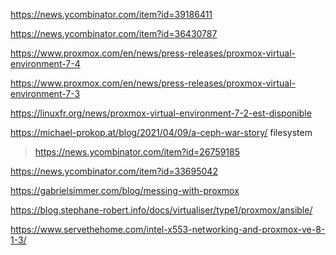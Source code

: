 https://news.ycombinator.com/item?id=39186411

https://news.ycombinator.com/item?id=36430787

https://www.proxmox.com/en/news/press-releases/proxmox-virtual-environment-7-4

https://www.proxmox.com/en/news/press-releases/proxmox-virtual-environment-7-3

https://linuxfr.org/news/proxmox-virtual-environment-7-2-est-disponible

https://michael-prokop.at/blog/2021/04/09/a-ceph-war-story/ filesystem
> https://news.ycombinator.com/item?id=26759185

https://news.ycombinator.com/item?id=33695042

https://gabrielsimmer.com/blog/messing-with-proxmox

https://blog.stephane-robert.info/docs/virtualiser/type1/proxmox/ansible/

https://www.servethehome.com/intel-x553-networking-and-proxmox-ve-8-1-3/